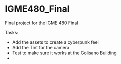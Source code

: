 # IGME480_Final
Final project for the IGME 480 Final

Tasks:
- Add the assets to create a cyberpunk feel
- Add the Tint for the camera
- Test to make sure it works at the Golisano Building
- 
